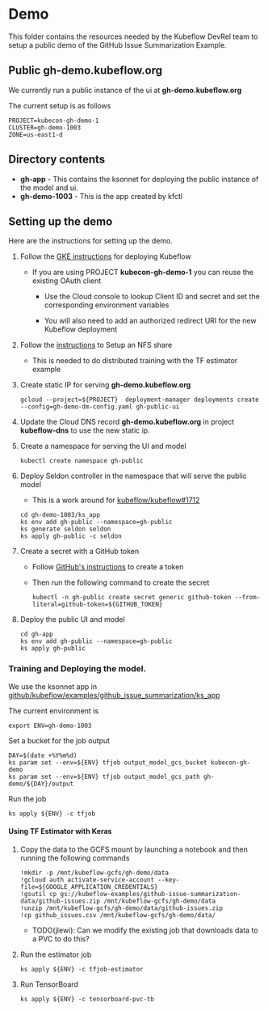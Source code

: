 # Demo

This folder contains the resources needed by the Kubeflow DevRel team
to setup a public demo of the GitHub Issue Summarization Example.

## Public gh-demo.kubeflow.org

We currently run a public instance of the ui at **gh-demo.kubeflow.org**

The current setup is as follows

```
PROJECT=kubecon-gh-demo-1
CLUSTER=gh-demo-1003
ZONE=us-east1-d
```

## Directory contents

* **gh-app** - This contains the ksonnet for deploying the public
  instance of the model and ui.
* **gh-demo-1003** - This is the app created by kfctl

## Setting up the demo

Here are the instructions for setting up the demo.

1. Follow the [GKE instructions](https://www.kubeflow.org/docs/started/getting-started-gke/) for deploying Kubeflow

	* If you are using PROJECT **kubecon-gh-demo-1** you can reuse the existing OAuth client
		* Use the Cloud console to lookup Client ID and secret and set the
		  corresponding environment variables

		* You will also need to add an authorized redirect URI for the new 
		   Kubeflow deployment

1. Follow the [instructions](https://www.kubeflow.org/docs/guides/gke/cloud-filestore/) to Setup an NFS share

   * This is needed to do distributed training with the TF estimator example

1. Create static IP for serving **gh-demo.kubeflow.org**

   ```
   gcloud --project=${PROJECT}  deployment-manager deployments create  --config=gh-demo-dm-config.yaml gh-public-ui
   ```
1. Update the Cloud DNS record **gh-demo.kubeflow.org** in project **kubeflow-dns** to use the new static ip.

1. Create a namespace for serving the UI and model

   ```
   kubectl create namespace gh-public
   ```

1. Deploy Seldon controller in the namespace that will serve the public model


   * This is a work around for [kubeflow/kubeflow#1712](https://github.com/kubeflow/kubeflow/issues/1712)

   ```
   cd gh-demo-1003/ks_app
   ks env add gh-public --namespace=gh-public
   ks generate seldon seldon
   ks apply gh-public -c seldon
   ```

1. Create a secret with a GitHub token

   * Follow [GitHub's instructions](https://help.github.com/articles/creating-a-personal-access-token-for-the-command-line/) to create a token

   * Then run the following command to create the secret
   
     ```
     kubectl -n gh-public create secret generic github-token --from-literal=github-token=${GITHUB_TOKEN}
     ```

1. Deploy the public UI and model

   ```
   cd gh-app
   ks env add gh-public --namespace=gh-public
   ks apply gh-public
   ```

### Training and Deploying the model.

We use the ksonnet app in
[github/kubeflow/examples/github_issue_summarization/ks_app](https://github.com/kubeflow/examples/tree/master/github_issue_summarization/ks_app)

The current environment is

```
export ENV=gh-demo-1003
```

Set a bucket for the job output
```
DAY=$(date +%Y%m%d)
ks param set --env=${ENV} tfjob output_model_gcs_bucket kubecon-gh-demo
ks param set --env=${ENV} tfjob output_model_gcs_path gh-demo/${DAY}/output
```

Run the job

```
ks apply ${ENV} -c tfjob
```


#### Using TF Estimator with Keras

1. Copy the data to the GCFS mount by launching a notebook and then running the following commands

   ```
   !mkdir -p /mnt/kubeflow-gcfs/gh-demo/data
   !gcloud auth activate-service-account --key-file=${GOOGLE_APPLICATION_CREDENTIALS}
   !gsutil cp gs://kubeflow-examples/github-issue-summarization-data/github-issues.zip /mnt/kubeflow-gcfs/gh-demo/data
   !unzip /mnt/kubeflow-gcfs/gh-demo/data/github-issues.zip
   !cp github_issues.csv /mnt/kubeflow-gcfs/gh-demo/data/
   ```

   * TODO(jlewi): Can we modify the existing job that downloads data to a PVC to do this?

1. Run the estimator job

   ```
   ks apply ${ENV} -c tfjob-estimator
   ```
1. Run TensorBoard

   ```
   ks apply ${ENV} -c tensorboard-pvc-tb
   ```
